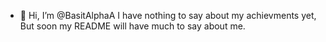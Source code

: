- 👋 Hi, I’m @BasitAlphaA 
I have nothing to say about my achievments yet, But soon my README will have much to say about me.



